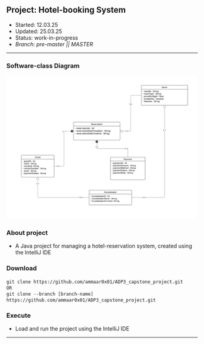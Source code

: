 ## Project: 	Hotel-booking System
- Started: 	12.03.25
- Updated: 	25.03.25
- Status: 	work-in-progress
- _Branch:	pre-master || MASTER_
---

### Software-class Diagram
!["Software class Diagram for Hotel booking System"](./class_diagram.png)


### About project
- A Java project for managing a hotel-reservation system, created using the IntelliJ IDE 


### Download
```
git clone https://github.com/ammaar0x01/ADP3_capstone_project.git
OR
git clone --branch [branch-name] https://github.com/ammaar0x01/ADP3_capstone_project.git
```


### Execute
- Load and run the project using the IntelliJ IDE
---
